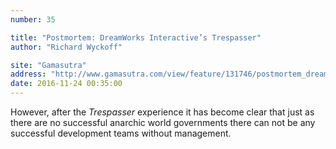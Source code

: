 ```yaml
---
number: 35

title: "Postmortem: DreamWorks Interactive’s Trespasser"
author: "Richard Wyckoff"

site: "Gamasutra"
address: "http://www.gamasutra.com/view/feature/131746/postmortem_dreamworks_.php"
date: 2016-11-24 00:35:00
---
```


However, after the *Trespasser* experience it has become clear that just as there are no successful anarchic world governments there can not be any successful development teams without management.
